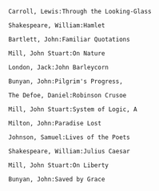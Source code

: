 


```Carroll, Lewis:Through the Looking-Glass```

```Shakespeare, William:Hamlet```

```Bartlett, John:Familiar Quotations```

```Mill, John Stuart:On Nature```

```London, Jack:John Barleycorn```

```Bunyan, John:Pilgrim's Progress, ```

```The Defoe, Daniel:Robinson Crusoe```

```Mill, John Stuart:System of Logic, A```

```Milton, John:Paradise Lost```

```Johnson, Samuel:Lives of the Poets```

```Shakespeare, William:Julius Caesar```

```Mill, John Stuart:On Liberty```

```Bunyan, John:Saved by Grace```
